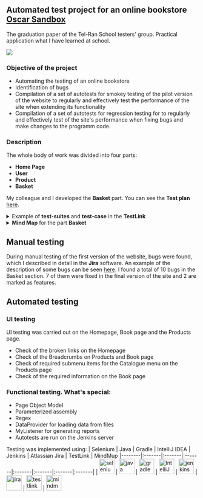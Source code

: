 ## **Automated test project for an online bookstore** <a href="https://latest.oscarcommerce.com/" target="_blank"> <b> Oscar Sandbox </b></a>
The graduation paper of the Tel-Ran School testers' group. Practical application what I have learned at school.

<a target="_blank">
  <img src="https://github.com/elenakacher/Project/blob/master/images/OscarSandbox.jpg">
</a>


### **Objective of the project**

- Automating the testing of an online bookstore
- Identification of bugs 
- Compilation of a set of autotests for smokey testing of the pilot version of the website to regularly and effectively test the performance of the site when extending its functionality
- Compilation of a set of autotests for regression testing for to regularly and effectively test of the site's performance when fixing bugs and make changes to the programm code. 

### **Description**

The whole body of work was divided into four parts: 
- **Home Page**
- **User**
- **Product**
- **Basket**
  
My colleague and I developed the **Basket** part. You can see the **Test plan** <a href="https://docs.google.com/spreadsheets/d/1E53fUlBurmhZyhmSGJSuPg5L7KQCmIgu/edit?usp=sharing&ouid=107532909200609964385&rtpof=true&sd=true" target="_blank"> here</a>.

<details><summary> Example of <b>test-suites</b> and <b>test-case</b> in the <b>TestLink</b> </summary>

<a target="_blank" width="50%" heidth="50%">
  <img src="https://github.com/elenakacher/Project/blob/master/images/testlinkExample.jpg">
</a>

</details>

<details><summary> <b>Mind Map</b> for the part <b>Basket </b></summary>

<a target="_blank" width="50%" heidth="50%">
  <img src="https://github.com/elenakacher/Project/blob/master/images/mindMap.jpg">
</a>

</details>

## **Manual testing**
During manual testing of the first version of the website, bugs were found, which I described in detail in the **Jira** software. An example of the description of some bugs can be seen <a href="https://github.com/elenakacher/Project/blob/master/images/bugReports.pdf" target="_blank"> here</a>. I found a total of 10 bugs in the Basket section. 7 of them were fixed in the final version of the site and 2 are marked as features. 

## **Automated testing**

### **UI testing**
UI testing was carried out on the Homepage, Book page and the Products page.
- Check of the broken links on the Homepage
- Check of the Breadcrumbs on Products and Book page 
- Check of required submenu items for the Catalogue menu on the Products page
- Check of the required information on the Book page

### **Functional testing. What's special:**

- Page Object Model
- Parameterized assembly
- Regex
- DataProvider for loading data from files
- MyListener for generating reports
- Autotests are run on the Jenkins server
  
Testing was implemented using:
| Selenium | Java | Gradle | IntelliJ IDEA | Jenkins | Atlassian Jira | TestLink | MindMup
|--------|:-------|:-------|:-------|:-------|:-------|:-------|:-------| 
|<a target="_blank" rel="noreferrer"> <img src="https://github.com/elenakacher/Project/blob/master/images/selenium.svg" alt="selenium" width="40" height="40"/> </a> | <a target="_blank" rel="noreferrer"> <img src="https://github.com/elenakacher/Project/blob/master/images/java-original-wordmark.svg" alt="java" width="40" height="40"/> </a> | <a target="_blank" rel="noreferrer"> <img src="https://github.com/elenakacher/Project/blob/master/images/gradle.svg" alt="gradle" width="40" height="40"/> </a> | <a target="_blank" rel="noreferrer"> <img src="https://github.com/elenakacher/Project/blob/master/images/intellij-idea.svg" alt="IntelliJ" width="40" height="40"/> </a> | <a target="_blank" rel="noreferrer"> <img src="https://github.com/elenakacher/Project/blob/master/images/jenkins-original.svg" alt="jenkins" width="40" height="40"/> </a> | <a target="_blank" rel="noreferrer"> <img src="https://github.com/elenakacher/Project/blob/master/images/jira.svg" alt="jira" width="40" height="40"/> </a> | <a target="_blank" rel="noreferrer"> <img src="https://github.com/elenakacher/Project/blob/master/images/testlink.png" alt="testlink" width="40" height="40"/> </a> | <a target="_blank" rel="noreferrer"> <img src="https://github.com/elenakacher/Project/blob/master/images/MindMup.png" alt="mindmup" width="40" height="40"/> </a>
